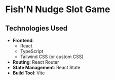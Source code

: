 # Fish'N Nudge Slot Game

## Technologies Used

- **Frontend**:
  - React
  - TypeScript
  - Tailwind CSS (or custom CSS)
- **Routing**: React Router
- **State Management**: React State
- **Build Tool**: Vite
